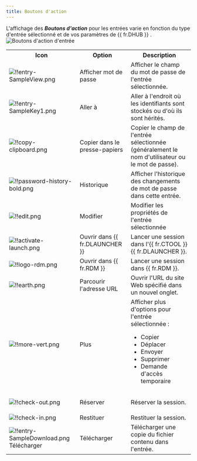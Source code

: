 ```yaml
---
title: Boutons d'action
---
```


L'affichage des ***Boutons d'action*** pour les entrées varie en fonction du type d'entrée sélectionné et de vos paramètres de {{ fr.DHUB }} .  
![Boutons d'action d'entrée](https://webdevolutions.azureedge.net/docs/fr/hub/Hub2000.png)

<table>
	<tr>
		<th>
Icon 
		</th>
		<th>
Option 
		</th>
		<th>
Description 
		</th>
	</tr>
	<tr>
		<td>

![!!entry-SampleView.png](https://webdevolutions.azureedge.net/docs/fr/hub/Icons/entry-SampleView.png) 
		</td>
		<td>
Afficher mot de passe 
		</td>
		<td>
Afficher le champ du mot de passe de l'entrée sélectionnée. 
		</td>
	</tr>
	<tr>
		<td>
![!!entry-SampleKey1.png](https://webdevolutions.azureedge.net/docs/fr/hub/Icons/entry-SampleKey1.png) 
		</td>
		<td>
Aller à 
		</td>
		<td>
Aller à l'endroit où les identifiants sont stockés ou d'où ils sont hérités. 
		</td>
	</tr>
	<tr>
		<td>
![!!copy-clipboard.png](https://webdevolutions.azureedge.net/docs/fr/hub/Icons/copy-clipboard.png) 
		</td>
		<td>
Copier dans le presse-papiers 
		</td>
		<td>
Copier le champ de l'entrée sélectionnée (généralement le nom d'utilisateur ou le mot de passe). 
		</td>
	</tr>
	<tr>
		<td>
![!!password-history-bold.png](https://webdevolutions.azureedge.net/docs/fr/hub/Icons/password-history-bold.png) 
		</td>
		<td>
Historique 
		</td>
		<td>
Afficher l'historique des changements de mot de passe dans cette entrée. 
		</td>
	</tr>
	<tr>
		<td>
![!!edit.png](https://webdevolutions.azureedge.net/docs/fr/hub/Icons/edit.png) 
		</td>
		<td>
Modifier 
		</td>
		<td>
Modifier les propriétés de l'entrée sélectionnée 
		</td>
	</tr>
	<tr>
		<td>
![!!activate-launch.png](https://webdevolutions.azureedge.net/docs/fr/hub/Icons/activate-launch.png) 
		</td>
		<td>
Ouvrir dans {{ fr.DLAUNCHER }} 
		</td>
		<td>
Lancer une session dans l'{{ fr.CTOOL }} {{ fr.DLAUNCHER }}. 
		</td>
	</tr>
	<tr>
		<td>
![!!logo-rdm.png](https://webdevolutions.azureedge.net/docs/fr/hub/Icons/logo-rdm.png) 
		</td>
		<td>
Ouvrir dans {{ fr.RDM }} 
		</td>
		<td>
Lancer une session dans {{ fr.RDM }}. 
		</td>
	</tr>
	<tr>
		<td>
![!!earth.png](https://webdevolutions.azureedge.net/docs/fr/hub/Icons/earth.png) 
		</td>
		<td>
Parcourir l'adresse URL 
		</td>
		<td>
Ouvrir l'URL du site Web spécifié dans un nouvel onglet. 
		</td>
	</tr>
	<tr>
		<td>
![!!more-vert.png](https://webdevolutions.azureedge.net/docs/fr/hub/Icons/more-vert.png) 
		</td>
		<td>
Plus 
		</td>
		<td>
Afficher plus d'options pour l'entrée sélectionnée :  

* Copier 
* Déplacer 
* Envoyer 
* Supprimer 
* Demande d'accès temporaire 
		</td>
	</tr>
	<tr>
		<td>
![!!check-out.png](https://webdevolutions.azureedge.net/docs/fr/hub/Icons/check-out.png) 
		</td>
		<td>
Réserver 
		</td>
		<td>
Réserver la session. 
		</td>
	</tr>
	<tr>
		<td>
![!!check-in.png](https://webdevolutions.azureedge.net/docs/fr/hub/Icons/check-in.png) 
		</td>
		<td>
Restituer 
		</td>
		<td>
Restituer la session. 
		</td>
	</tr>
	<tr>
		<td>
![!!entry-SampleDownload.png](https://webdevolutions.azureedge.net/docs/fr/hub/Icons/entry-SampleDownload.png) Télécharger 
		</td>
		<td>
Télécharger 
		</td>
		<td>
Télécharger une copie du fichier contenu dans l'entrée. 
		</td>
	</tr>
</table>


